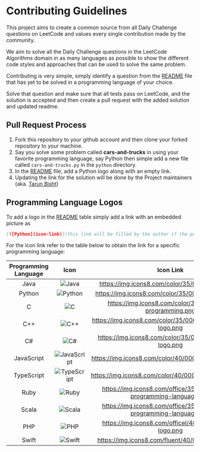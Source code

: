 # Contributing Guidelines

This project aims to create a common source from all Daily Challenge questions on LeetCode and values every single 
contribution made by the community.

We aim to solve all the Daily Challenge questions in the LeetCode Algorithms domain in as many languages as possible to show the 
different code styles and approaches that can be used to solve the same problem.
 
Contributing is very simple, simply identify a question from the [README](README.md) file that has yet to be solved in
a programming language of your choice. 

Solve that question and make sure that all tests pass on LeetCode, and the solution is accepted
and then create a pull request with the added solution and updated readme.
  
## Pull Request Process

1. Fork this repository to your github account and then clone your forked repository to your machine.
2. Say you solve some problem called __cars-and-trucks__ in using your favorite programming language, 
    say Python then simple add a new file called 
    `cars-and-trucks.py` in the `python` directory. 
3. In the [README](README.md) file, add a Python logo along with an empty link.
4. Updating the link for the solution will be done by the Project maintainers 
    (aka. [Tarun Bisht](https://github.com/tarunbisht-24))

## Programming Language Logos
To add a logo in the [README](README.md) table simply add a link with an embedded picture as 
```markdown
[![Python](icon-link)](this link will be filled by the author if the pull request is accepted)
```

For the icon link refer to the table below to obtain the link for a specific programming language:

| Programming Language |                                      Icon                                      |                               Icon Link                               |
|:--------------------:|:------------------------------------------------------------------------------:|:---------------------------------------------------------------------:|
|         Java         |           ![Java](https://img.icons8.com/color/35/000000/java.png)             |    https://img.icons8.com/color/35/000000/java.png                                |
|        Python        |   ![Python](https://img.icons8.com/color/35/000000/python.png)                |     https://img.icons8.com/color/35/000000/python.png                              |
|          C           |         ![C](https://img.icons8.com/color/35/000000/c-programming.png)         |        https://img.icons8.com/color/35/000000/c-programming.png        |
|         C++          |      ![C++](https://img.icons8.com/color/35/000000/c-plus-plus-logo.png)       |      https://img.icons8.com/color/35/000000/c-plus-plus-logo.png      |
|          C#          |         ![C#](https://img.icons8.com/color/35/000000/c-sharp-logo.png)         |  https://img.icons8.com/color/35/000000/c-sharp-logo.png    |
|      JavaScript      |      ![JavaScript](https://img.icons8.com/color/40/000000/javascript.png)      |      https://img.icons8.com/color/40/000000/javascript.png         |
|      TypeScript      |      ![TypeScript](https://img.icons8.com/color/40/000000/typescript.png)      |      https://img.icons8.com/color/40/000000/typescript.png         |
|         Ruby         | ![Ruby](https://img.icons8.com/office/35/000000/ruby-programming-language.png) | https://img.icons8.com/office/35/000000/ruby-programming-language.png |
|        Scala         |           ![Scala](https://img.icons8.com/dusk/35/000000/scala.png)            | https://img.icons8.com/office/35/000000/ruby-programming-language.png |
|         PHP          |         ![PHP](https://img.icons8.com/officel/40/000000/php-logo.png)          |   https://img.icons8.com/officel/40/000000/php-logo.png         |
|        Swift         |          ![Swift](https://img.icons8.com/fluent/40/000000/swift.png)           |      https://img.icons8.com/fluent/40/000000/swift.png           |
